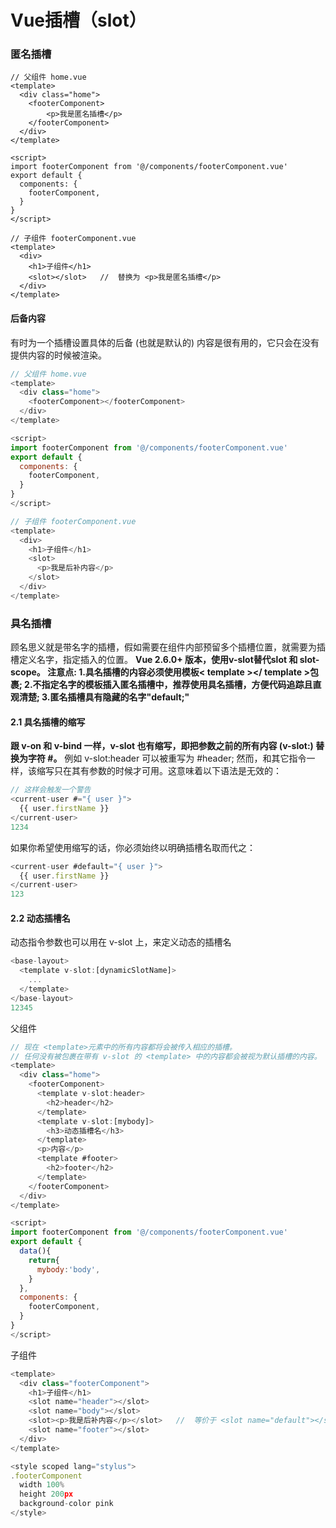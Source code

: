 # Vue插槽（slot）

### 匿名插槽

```vue
// 父组件 home.vue
<template>
  <div class="home">
    <footerComponent>
    	<p>我是匿名插槽</p>
    </footerComponent>
  </div>
</template>

<script>
import footerComponent from '@/components/footerComponent.vue'
export default {
  components: {
    footerComponent,
  }
}
</script>
```

```vue
// 子组件 footerComponent.vue
<template>
  <div>
  	<h1>子组件</h1>
    <slot></slot>	//  替换为 <p>我是匿名插槽</p>
  </div>
</template>
```

#### 后备内容

有时为一个插槽设置具体的后备 (也就是默认的) 内容是很有用的，它只会在没有提供内容的时候被渲染。

```javascript
// 父组件 home.vue
<template>
  <div class="home">
    <footerComponent></footerComponent>
  </div>
</template>

<script>
import footerComponent from '@/components/footerComponent.vue'
export default {
  components: {
    footerComponent,
  }
}
</script>
```

```javascript
// 子组件 footerComponent.vue
<template>
  <div>
  	<h1>子组件</h1>
    <slot>
      <p>我是后补内容</p>
    </slot>
  </div>
</template>
```

### 具名插槽

顾名思义就是带名字的插槽，假如需要在组件内部预留多个插槽位置，就需要为插槽定义名字，指定插入的位置。
**Vue 2.6.0+ 版本，使用v-slot替代slot 和 slot-scope。
注意点:
1.具名插槽的内容必须使用模板< template ></ template >包裹;
2.不指定名字的模板插入匿名插槽中，推荐使用具名插槽，方便代码追踪且直观清楚;
3.匿名插槽具有隐藏的名字"default;"**

#### 2.1 具名插槽的缩写

**跟 v-on 和 v-bind 一样，v-slot 也有缩写，即把参数之前的所有内容 (v-slot:) 替换为字符 #。**
例如 v-slot:header 可以被重写为 #header;
然而，和其它指令一样，该缩写只在其有参数的时候才可用。这意味着以下语法是无效的：

```javascript
// 这样会触发一个警告 
<current-user #="{ user }">
  {{ user.firstName }}
</current-user>
1234
```

如果你希望使用缩写的话，你必须始终以明确插槽名取而代之：

```javascript
<current-user #default="{ user }">
  {{ user.firstName }}
</current-user>
123
```

#### 2.2 动态插槽名

动态指令参数也可以用在 v-slot 上，来定义动态的插槽名

```javascript
<base-layout>
  <template v-slot:[dynamicSlotName]>
    ...
  </template>
</base-layout>
12345
```

父组件

```javascript
// 现在 <template>元素中的所有内容都将会被传入相应的插槽。
// 任何没有被包裹在带有 v-slot 的 <template> 中的内容都会被视为默认插槽的内容。
<template>
  <div class="home">
    <footerComponent>
      <template v-slot:header>
        <h2>header</h2>
      </template>
      <template v-slot:[mybody]>
        <h3>动态插槽名</h3>
      </template>
      <p>内容</p>
      <template #footer>
        <h2>footer</h2>
      </template>
    </footerComponent>
  </div>
</template>

<script>
import footerComponent from '@/components/footerComponent.vue'
export default {
  data(){
    return{
      mybody:'body',
    }
  },
  components: {
    footerComponent,
  }
}
</script>
```

子组件

```javascript
<template>
  <div class="footerComponent">
    <h1>子组件</h1>
    <slot name="header"></slot>
    <slot name="body"></slot>
    <slot><p>我是后补内容</p></slot>	 //  等价于 <slot name="default"></slot>
    <slot name="footer"></slot>
  </div>
</template>

<style scoped lang="stylus">
.footerComponent
  width 100%
  height 200px
  background-color pink
</style>
```

